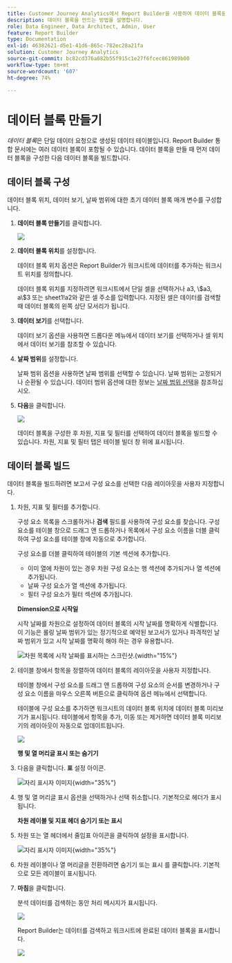 ```yaml
---
title: Customer Journey Analytics에서 Report Builder을 사용하여 데이터 블록을 만드는 방법
description: 데이터 블록을 만드는 방법을 설명합니다.
role: Data Engineer, Data Architect, Admin, User
feature: Report Builder
type: Documentation
exl-id: 46382621-d5e1-41d6-865c-782ec28a21fa
solution: Customer Journey Analytics
source-git-commit: bc82cd376a082b55f915c1e27f6fcec861989b00
workflow-type: tm+mt
source-wordcount: '607'
ht-degree: 74%

---
```


# 데이터 블록 만들기

*데이터 블록*&#x200B;은 단일 데이터 요청으로 생성된 데이터 테이블입니다. Report Builder 통합 문서에는 여러 데이터 블록이 포함될 수 있습니다. 데이터 블록을 만들 때 먼저 데이터 블록을 구성한 다음 데이터 블록을 빌드합니다.

## 데이터 블록 구성

데이터 블록 위치, 데이터 보기, 날짜 범위에 대한 초기 데이터 블록 매개 변수를 구성합니다.

1. **데이터 블록 만들기**&#x200B;를 클릭합니다.

   ![](./assets/create_db.png)

1. **데이터 블록 위치**&#x200B;를 설정합니다.

   데이터 블록 위치 옵션은 Report Builder가 워크시트에 데이터를 추가하는 워크시트 위치를 정의합니다.

   데이터 블록 위치를 지정하려면 워크시트에서 단일 셀을 선택하거나 a3, \\$a3, a\\\$3 또는 sheet1!a2와 같은 셀 주소를 입력합니다. 지정된 셀은 데이터를 검색할 때 데이터 블록의 왼쪽 상단 모서리가 됩니다.

1. **데이터 보기**&#x200B;를 선택합니다.

   데이터 보기 옵션을 사용하면 드롭다운 메뉴에서 데이터 보기를 선택하거나 셀 위치에서 데이터 보기를 참조할 수 있습니다.

1. **날짜 범위**&#x200B;를 설정합니다.

   날짜 범위 옵션을 사용하면 날짜 범위를 선택할 수 있습니다. 날짜 범위는 고정되거나 순환될 수 있습니다. 데이터 범위 옵션에 대한 정보는 [날짜 범위 선택](select-date-range.md)을 참조하십시오.

1. **다음**&#x200B;을 클릭합니다.

   ![](./assets/choose_date_data_view3.png)

   데이터 블록을 구성한 후 차원, 지표 및 필터를 선택하여 데이터 블록을 빌드할 수 있습니다. 차원, 지표 및 필터 탭은 테이블 빌더 창 위에 표시됩니다.
<!--
    ![](./assets/image9.png)
  -->


## 데이터 블록 빌드

데이터 블록을 빌드하려면 보고서 구성 요소를 선택한 다음 레이아웃을 사용자 지정합니다.

1. 차원, 지표 및 필터를 추가합니다.

   구성 요소 목록을 스크롤하거나 **검색** 필드를 사용하여 구성 요소를 찾습니다. 구성 요소를 테이블 창으로 드래그 앤 드롭하거나 목록에서 구성 요소 이름을 더블 클릭하여 구성 요소를 테이블 창에 자동으로 추가합니다.

   구성 요소를 더블 클릭하여 테이블의 기본 섹션에 추가합니다.

   - 이미 열에 차원이 있는 경우 차원 구성 요소는 행 섹션에 추가되거나 열 섹션에 추가됩니다.
   - 날짜 구성 요소가 열 섹션에 추가됩니다.
   - 필터 구성 요소가 필터 섹션에 추가됩니다.

   **Dimension으로 시작일**

   시작 날짜를 차원으로 설정하여 데이터 블록의 시작 날짜를 명확하게 식별합니다. 이 기능은 롤링 날짜 범위가 있는 정기적으로 예약된 보고서가 있거나 파격적인 날짜 범위가 있고 시작 날짜를 명확히 해야 하는 경우 유용합니다.

   ![차원 목록에 시작 날짜를 표시하는 스크린샷.](./assets/start-date-dimension.png){width="15%"}

1. 테이블 창에서 항목을 정렬하여 데이터 블록의 레이아웃을 사용자 지정합니다.

   테이블 창에서 구성 요소를 드래그 앤 드롭하여 구성 요소의 순서를 변경하거나 구성 요소 이름을 마우스 오른쪽 버튼으로 클릭하여 옵션 메뉴에서 선택합니다.

   테이블에 구성 요소를 추가하면 워크시트의 데이터 블록 위치에 데이터 블록 미리보기가 표시됩니다. 테이블에서 항목을 추가, 이동 또는 제거하면 데이터 블록 미리보기의 레이아웃이 자동으로 업데이트됩니다.

   ![](./assets/image10.png)

   **행 및 열 머리글 표시 또는 숨기기**

1. 다음을 클릭합니다. **표** 설정 아이콘.

   ![자리 표시자 이미지](./assets/table-settings.png){width="35%"}

1. 행 및 열 머리글 표시 옵션을 선택하거나 선택 취소합니다. 기본적으로 헤더가 표시됩니다.

   **차원 레이블 및 지표 헤더 숨기기 또는 표시**

1. 차원 또는 열 헤더에서 줄임표 아이콘을 클릭하여 설정을 표시합니다.

   ![자리 표시자 이미지](./assets/row-heading.png){width="35%"}

1. 차원 레이블이나 열 머리글을 전환하려면 숨기기 또는 표시 를 클릭합니다. 기본적으로 모든 레이블이 표시됩니다.

1. **마침**&#x200B;을 클릭합니다.

   분석 데이터를 검색하는 동안 처리 메시지가 표시됩니다.

   ![](./assets/image11.png)

   Report Builder는 데이터를 검색하고 워크시트에 완료된 데이터 블록을 표시합니다.

   ![](./assets/image12.png)
